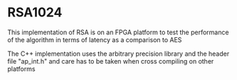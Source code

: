 # RSA1024
This implementation of RSA is on an FPGA platform to test the performance of the algorithm in terms of latency as a comparison to AES

The C++ implementation uses the arbitrary precision library and the header file "ap_int.h" and care has to be taken when cross compiling on other platforms
